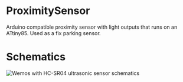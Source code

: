 # ProximitySensor

Arduino compatible proximity sensor with light outputs that runs on an ATtiny85.
Used as a fix parking sensor.

# Schematics

![Wemos with HC-SR04 ultrasonic sensor schematics](../../blob/master/Schematics.jpg?raw=true)
